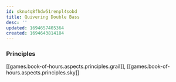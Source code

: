 ```yaml
---
id: sknu4q8fhdw51renpl4sobd
title: Quivering Double Bass
desc: ''
updated: 1694657405364
created: 1694643814184
---
```


### Principles

[[games.book-of-hours.aspects.principles.grail]], [[games.book-of-hours.aspects.principles.sky]]
